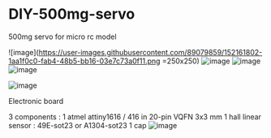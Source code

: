 # DIY-500mg-servo
500mg servo for micro rc model

![image](https://user-images.githubusercontent.com/89079859/152161802-1aa1f0c0-fab4-48b5-bb16-03e7c73a0f11.png =250x250)
![image](https://user-images.githubusercontent.com/89079859/152161979-31888126-6917-4d16-af3b-453313ec9731.png)
![image](https://user-images.githubusercontent.com/89079859/152162040-724eb967-de27-4da8-be3b-f3f600c5c816.png)
![image](https://user-images.githubusercontent.com/89079859/152162102-fd310f43-40ca-4f02-ac1a-36c68ac80686.png)


![image](https://user-images.githubusercontent.com/89079859/152110818-6a085f0e-41cf-460b-99db-3cca11ab3b2c.png)

Electronic board

3 components :
1 atmel attiny1616 / 416 in  20-pin VQFN 3x3 mm
1 hall linear sensor : 49E-sot23 or A1304-sot23
1 cap 
![image](https://user-images.githubusercontent.com/89079859/152124439-74c066f0-c4e9-49b6-afa9-aa392909717a.png)




